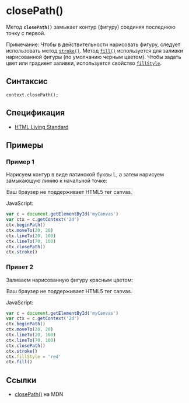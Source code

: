 # closePath()

Метод **`closePath()`** замыкает контур (фигуру) соединяя последнюю точку с первой.

Примечание: Чтобы в действительности нарисовать фигуру, следует использовать метод [`stroke()`](<stroke().md>). Метод [`fill()`](<fill().md>) используется для заливки нарисованной фигуры (по умолчанию черным цветом). Чтобы задать цвет или градиент заливки, используется свойство [`fillStyle`](fillstyle.md).

## Синтаксис

```
context.closePath();
```

## Спецификация

- [HTML Living Standard](https://html.spec.whatwg.org/multipage/canvas.html#dom-context-2d-closepath)

## Примеры

### Пример 1

Нарисуем контур в виде латинской буквы L, а затем нарисуем замыкающую линию к начальной точке:

<canvas id="myCanvas" width="300" height="150" style="border:1px solid #d3d3d3;background:#ffffff;">
Ваш браузер не поддерживает HTML5 тег canvas.
</canvas>
<script>
var c=document.getElementById("myCanvas");
var canvOK=1;
try {c.getContext("2d");}
catch (er) {canvOK=0;}
if (canvOK==1){
var ctx=c.getContext("2d");
ctx.beginPath();
ctx.moveTo(20,20);
ctx.lineTo(20,100);
ctx.lineTo(70,100);
ctx.closePath();
ctx.stroke();}
</script>

JavaScript:

```js
var c = document.getElementById('myCanvas')
var ctx = c.getContext('2d')
ctx.beginPath()
ctx.moveTo(20, 20)
ctx.lineTo(20, 100)
ctx.lineTo(70, 100)
ctx.closePath()
ctx.stroke()
```

### Привет 2

Заливаем нарисованную фигуру красным цветом:

<canvas id="myCanvas2" width="300" height="150" style="border:1px solid #d3d3d3;background:#ffffff;">
Ваш браузер не поддерживает HTML5 тег canvas.
</canvas>
<script>
var c=document.getElementById("myCanvas2");
var ctx=c.getContext("2d");
ctx.beginPath();
ctx.moveTo(20,20);
ctx.lineTo(20,100);
ctx.lineTo(70,100);
ctx.closePath();
ctx.stroke();
ctx.fillStyle="red";
ctx.fill();
</script>

JavaScript:

```js
var c = document.getElementById('myCanvas')
var ctx = c.getContext('2d')
ctx.beginPath()
ctx.moveTo(20, 20)
ctx.lineTo(20, 100)
ctx.lineTo(70, 100)
ctx.closePath()
ctx.stroke()
ctx.fillStyle = 'red'
ctx.fill()
```

## Ссылки

- [closePath()](https://developer.mozilla.org/ru/docs/Web/API/CanvasRenderingContext2D/closePath) на MDN
